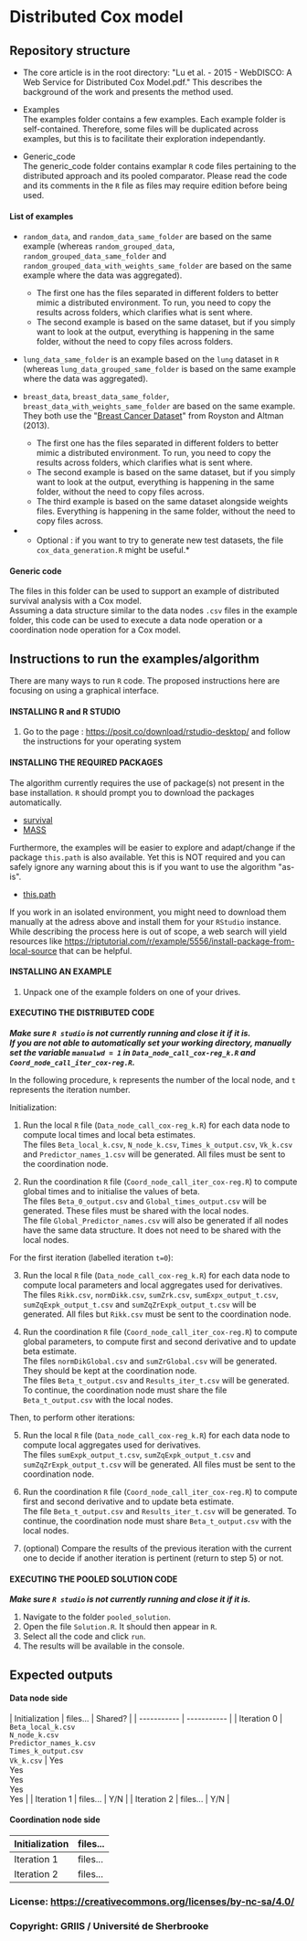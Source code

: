 # Distributed Cox model 

## Repository structure

- The core article is in the root directory: "Lu et al. - 2015 - WebDISCO: A Web Service for Distributed Cox Model.pdf."  This describes the background of the work and presents the method used.

- Examples  
The examples folder contains a few examples. Each example folder is self-contained. Therefore, some files will be duplicated across examples, but this is to facilitate their exploration independantly.

- Generic_code  
The generic_code folder contains examplar `R` code files pertaining to the distributed approach and its pooled comparator. Please read the code and its comments in the `R` file as files may require edition before being used.

#### List of examples

- `random_data`, and `random_data_same_folder` are based on the same example (whereas `random_grouped_data`, `random_grouped_data_same_folder` and `random_grouped_data_with_weights_same_folder` are based on the same example where the data was aggregated).  
	- The first one has the files separated in different folders to better mimic a distributed environment. To run, you need to copy the results across folders, which clarifies what is sent where.  
	- The second example is based on the same dataset, but if you simply want to look at the output, everything is happening in the same folder, without the need to copy files across folders.

- `lung_data_same_folder` is an example based on the `lung` dataset in `R` (whereas `lung_data_grouped_same_folder` is based on the same example where the data was aggregated).

- `breast_data`, `breast_data_same_folder`, `breast_data_with_weights_same_folder` are based on the same example. They both use the "[Breast Cancer Dataset](https://www.kaggle.com/datasets/utkarshx27/breast-cancer-dataset-used-royston-and-altman)" from Royston and Altman (2013).  
	- The first one has the files separated in different folders to better mimic a distributed environment. To run, you need to copy the results across folders, which clarifies what is sent where.  
	- The second example is based on the same dataset, but if you simply want to look at the output, everything is happening in the same folder, without the need to copy files across.  
	- The third example is based on the same dataset alongside weights files. Everything is happening in the same folder, without the need to copy files across.

- * Optional : if you want to try to generate new test datasets, the file `cox_data_generation.R` might be useful.*

#### Generic code

The files in this folder can be used to support an example of distributed survival analysis with a Cox model.  
Assuming a data structure similar to the data nodes `.csv` files in the example folder, this code can be used to execute a data node operation or a coordination node operation for a Cox model.

## Instructions to run the examples/algorithm

There are many ways to run `R` code. The proposed instructions here are focusing on using a graphical interface.

#### INSTALLING R and R STUDIO

1. Go to the page : https://posit.co/download/rstudio-desktop/ and follow the instructions for your operating system

#### INSTALLING THE REQUIRED PACKAGES

The algorithm currently requires the use of package(s) not present in the base installation. `R` should prompt you to download the packages automatically.

- [survival](https://cran.r-project.org/web/packages/survival/index.html)
- [MASS](https://cran.r-project.org/web/packages/MASS/index.html)

Furthermore, the examples will be easier to explore and adapt/change if the package `this.path` is also available. Yet this is NOT required and you can safely ignore any warning about this is if you want to use the algorithm "as-is".

- [this.path](https://cran.r-project.org/package=this.path)

If you work in an isolated environment, you might need to download them manually at the adress above and install them for your `RStudio` instance. While describing the process here is out of scope, a web search will yield resources like https://riptutorial.com/r/example/5556/install-package-from-local-source that can be helpful.

#### INSTALLING AN EXAMPLE

1. Unpack one of the example folders on one of your drives.

#### EXECUTING THE DISTRIBUTED CODE

***Make sure `R studio` is not currently running and close it if it is.***  
***If you are not able to automatically set your working directory, manually set the variable `manualwd = 1` in `Data_node_call_cox-reg_k.R` and  `Coord_node_call_iter_cox-reg.R`.***

In the following procedure, `k` represents the number of the local node, and `t` represents the iteration number.

Initialization:

1. Run the local `R` file (`Data_node_call_cox-reg_k.R`) for each data node to compute local times and local beta estimates.  
The files `Beta_local_k.csv`, `N_node_k.csv`, `Times_k_output.csv`, `Vk_k.csv` and `Predictor_names_1.csv` will be generated. All files must be sent to the coordination node.

2. Run the coordination `R` file (`Coord_node_call_iter_cox-reg.R`) to compute global times and to initialise the values of beta.  
The files `Beta_0_output.csv` and `Global_times_output.csv` will be generated. These files must be shared with the local nodes.  
The file `Global_Predictor_names.csv` will also be generated if all nodes have the same data structure. It does not need to be shared with the local nodes.

For the first iteration (labelled iteration `t=0`):

3. Run the local `R` file (`Data_node_call_cox-reg_k.R`) for each data node to compute local parameters and local aggregates used for derivatives.  
The files `Rikk.csv`, `normDikk.csv`, `sumZrk.csv`, `sumExpx_output_t.csv`, `sumZqExpk_output_t.csv` and `sumZqZrExpk_output_t.csv` will be generated. All files but `Rikk.csv` must be sent to the coordination node.

4. Run the coordination `R` file (`Coord_node_call_iter_cox-reg.R`) to compute global parameters, to compute first and second derivative and to update beta estimate.  
The files `normDikGlobal.csv` and `sumZrGlobal.csv` will be generated. They should be kept at the coordination node.  
The files `Beta_t_output.csv` and `Results_iter_t.csv` will be generated. To continue, the coordination node must share the file `Beta_t_output.csv` with the local nodes.

Then, to perform other iterations:

5. Run the local `R` file (`Data_node_call_cox-reg_k.R`) for each data node to compute local aggregates used for derivatives.  
The files `sumExpk_output_t.csv`, `sumZqExpk_output_t.csv` and `sumZqZrExpk_output_t.csv` will be generated. All files must be sent to the coordination node.

6. Run the coordination `R` file (`Coord_node_call_iter_cox-reg.R`) to compute first and second derivative and to update beta estimate.  
The file `Beta_t_output.csv` and `Results_iter_t.csv` will be generated. To continue, the coordination node must share `Beta_t_output.csv` with the local nodes.

7. (optional) Compare the results of the previous iteration with the current one to decide if another iteration is pertinent (return to step 5) or not.

#### EXECUTING THE POOLED SOLUTION CODE

***Make sure `R studio` is not currently running and close it if it is.***

1.	Navigate to the folder `pooled_solution`.
2.	Open the file `Solution.R`. It should then appear in `R`.
3.	Select all the code and click `run`.
4.	The results will be available in the console.

## Expected outputs

#### Data node side

| Initialization | files... | Shared? |
| ----------- | ----------- |
| Iteration 0 | `Beta_local_k.csv` <br> `N_node_k.csv` <br> `Predictor_names_k.csv` <br> `Times_k_output.csv` <br> `Vk_k.csv` | Yes <br> Yes <br> Yes <br> Yes <br> Yes |
| Iteration 1 | files... | Y/N |
| Iteration 2 | files... | Y/N |

#### Coordination node side

| Initialization | files... |
| ----------- | ----------- |
| Iteration 1 | files... |
| Iteration 2 | files... | 


### License: https://creativecommons.org/licenses/by-nc-sa/4.0/

### Copyright: GRIIS / Université de Sherbrooke
